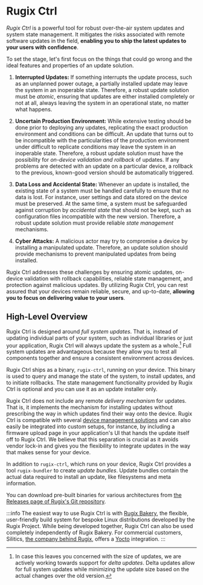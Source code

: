 # Rugix Ctrl

_Rugix Ctrl_ is a powerful tool for robust over-the-air system updates and system state management. It mitigates the risks associated with remote software updates in the field, **enabling you to ship the latest updates to your users with confidence**.

To set the stage, let's first focus on the things that could go wrong and the ideal features and properties of an update solution.

1. **Interrupted Updates:** If something interrupts the update process, such as an unplanned power outage, a partially installed update may leave the system in an inoperable state. Therefore, a robust update solution must be _atomic_, ensuring that updates are either installed completely or not at all, always leaving the system in an operational state, no matter what happens.

2. **Uncertain Production Environment:** While extensive testing should be done prior to deploying any updates, replicating the exact production environment and conditions can be difficult. An update that turns out to be incompatible with the particularities of the production environment under difficult to replicate conditions may leave the system in an inoperable state. Therefore, a robust update solution must have the possibility for _on-device validation and rollback_ of updates. If any problems are detected with an update on a particular device, a rollback to the previous, known-good version should be automatically triggered.

3. **Data Loss and Accidental State:** Whenever an update is installed, the existing state of a system must be handled carefully to ensure that no data is lost. For instance, user settings and data stored on the device must be preserved. At the same time, a system must be safeguarded against corruption by _accidental state_ that should not be kept, such as configuration files incompatible with the new version. Therefore, a robust update solution must provide reliable _state management_ mechanisms.

4. **Cyber Attacks:** A malicious actor may try to compromise a device by installing a manipulated update. Therefore, an update solution should provide mechanisms to prevent manipulated updates from being installed.

Rugix Ctrl addresses these challenges by ensuring atomic updates, on-device validation with rollback capabilities, reliable state management, and protection against malicious updates. By utilizing Rugix Ctrl, you can rest assured that your devices remain reliable, secure, and up-to-date, **allowing you to focus on delivering value to your users**.


## High-Level Overview

Rugix Ctrl is designed around _full system updates_. That is, instead of updating individual parts of your system, such as individual libraries or just your application, Rugix Ctrl will always update the system as a whole.[^delta-updates] Full system updates are advantageous because they allow you to test all components together and ensure a consistent environment across devices.

[^delta-updates]: In case this leaves you concerned with the size of updates, we are actively working towards support for _delta updates_. Delta updates allow for full system updates while minimizing the update size based on the actual changes over the old version.

Rugix Ctrl ships as a binary, `rugix-ctrl`, running on your device. This binary is used to query and manage the state of the system, to install updates, and to initiate rollbacks. The state management functionality provided by Rugix Ctrl is optional and you can use it as an update installer only.

Rugix Ctrl does not include any remote _delivery mechanism_ for updates. That is, it implements the mechanism for installing updates without prescribing the way in which updates find their way onto the device. Rugix Ctrl is compatible with several [device management solutions](./advanced/device-management.md) and can also easily be integrated into custom setups, for instance, by including a firmware upload page in your application's UI that hands the update itself off to Rugix Ctrl. We believe that this separation is crucial as it avoids vendor lock-in and gives you the flexibility to integrate updates in the way that makes sense for your device.

In addition to `rugix-ctrl`, which runs on your device, Rugix Ctrl provides a tool `rugix-bundler` to create _update bundles_. Update bundles contain the actual data required to install an update, like filesystems and meta information.

You can download pre-built binaries for various architectures from [the Releases page of Rugix's Git repository](https://github.com/silitics/rugix/releases/).

:::info
The easiest way to use Rugix Ctrl is with [Rugix Bakery](../bakery/index.md), the flexible, user-friendly build system for bespoke Linux distributions developed by the Rugix Project. While being developed together, Rugix Ctrl can also be used completely independently of Rugix Bakery. For commercial customers, Silitics, [the company behind Rugix](/open-source-commitment), offers a [Yocto](https://www.yoctoproject.org/) integration.
:::